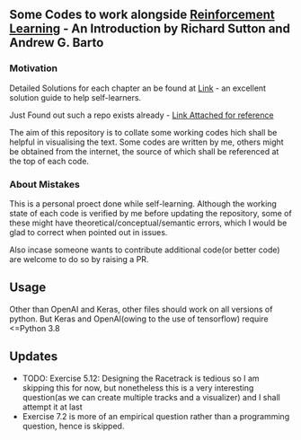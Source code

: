 ## Some Codes to work alongside [Reinforcement Learning](https://www.amazon.co.jp/exec/obidos/ASIN/0262039249/hatena-blog-22/) - An Introduction by Richard Sutton and Andrew G. Barto

### Motivation
Detailed Solutions for each chapter an be found at [Link](https://github.com/LyWangPX/Reinforcement-Learning-2nd-Edition-by-Sutton-Exercise-Solutions) - an excellent solution guide to help self-learners.

Just Found out such a repo exists already - [Link Attached for reference](https://github.com/ShangtongZhang/reinforcement-learning-an-introduction)

The aim of this repository is to collate some working codes hich shall be helpful in visualising the text.
Some codes are written by me, others might be obtained from the internet, the source of which shall be referenced at the top of each code.

### About Mistakes
This is a personal proect done while self-learning. Although the working state of each code is verified by me before updating the repository, some of these might have theoretical/conceptual/semantic errors, which I would be glad to correct when pointed out in issues.

Also incase someone wants to contribute additional code(or better code) are welcome to do so by raising a PR.

## Usage
Other than OpenAI and Keras, other files should work on all versions of python. But Keras and OpenAI(owing to the use of tensorflow) require <=Python 3.8

## Updates
- TODO: Exercise 5.12: Designing the Racetrack is tedious so I am skipping this for now, but nonetheless this is a very interesting question(as we can create multiple tracks and a visualizer) and I shall attempt it at last
- Exercise 7.2 is more of an empirical question rather than a programming question, hence is skipped.
